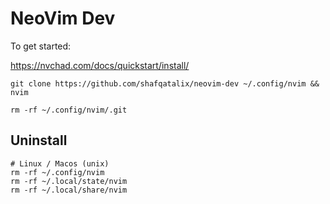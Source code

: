 # NeoVim Dev 

To get started:

https://nvchad.com/docs/quickstart/install/

```
git clone https://github.com/shafqatalix/neovim-dev ~/.config/nvim && nvim

rm -rf ~/.config/nvim/.git
```

## Uninstall 
```
# Linux / Macos (unix)
rm -rf ~/.config/nvim
rm -rf ~/.local/state/nvim
rm -rf ~/.local/share/nvim

```